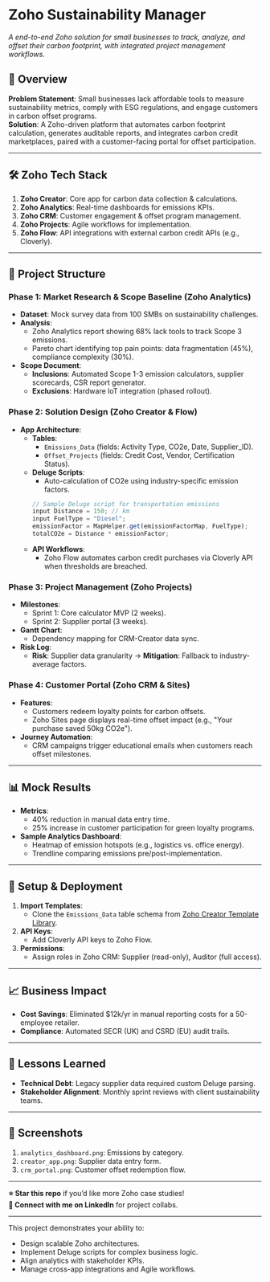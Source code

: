 # Zoho Sustainability Manager  
*A end-to-end Zoho solution for small businesses to track, analyze, and offset their carbon footprint, with integrated project management workflows.*

## 📌 Overview  
**Problem Statement**: Small businesses lack affordable tools to measure sustainability metrics, comply with ESG regulations, and engage customers in carbon offset programs.  
**Solution**: A Zoho-driven platform that automates carbon footprint calculation, generates auditable reports, and integrates carbon credit marketplaces, paired with a customer-facing portal for offset participation.  

---

## 🛠️ **Zoho Tech Stack**  
1. **Zoho Creator**: Core app for carbon data collection & calculations.   
2. **Zoho Analytics**: Real-time dashboards for emissions KPIs.  
3. **Zoho CRM**: Customer engagement & offset program management.  
4. **Zoho Projects**: Agile workflows for implementation.  
5. **Zoho Flow**: API integrations with external carbon credit APIs (e.g., Cloverly).  

---

## 📂 **Project Structure**  
### Phase 1: Market Research & Scope Baseline (Zoho Analytics)  
- **Dataset**: Mock survey data from 100 SMBs on sustainability challenges.  
- **Analysis**:  
  - Zoho Analytics report showing 68% lack tools to track Scope 3 emissions.  
  - Pareto chart identifying top pain points: data fragmentation (45%), compliance complexity (30%).  
- **Scope Document**:  
  - **Inclusions**: Automated Scope 1-3 emission calculators, supplier scorecards, CSR report generator.  
  - **Exclusions**: Hardware IoT integration (phased rollout).  

### Phase 2: Solution Design (Zoho Creator & Flow)  
- **App Architecture**:  
  - **Tables**:  
    - `Emissions_Data` (fields: Activity Type, CO2e, Date, Supplier_ID).  
    - `Offset_Projects` (fields: Credit Cost, Vendor, Certification Status).  
  - **Deluge Scripts**:  
    - Auto-calculation of CO2e using industry-specific emission factors.  
    ```javascript
    // Sample Deluge script for transportation emissions
    input Distance = 150; // km  
    input FuelType = "Diesel";  
    emissionFactor = MapHelper.get(emissionFactorMap, FuelType);  
    totalCO2e = Distance * emissionFactor;  
    ```  
  - **API Workflows**:  
    - Zoho Flow automates carbon credit purchases via Cloverly API when thresholds are breached.  

### Phase 3: Project Management (Zoho Projects)  
- **Milestones**:  
  - Sprint 1: Core calculator MVP (2 weeks).  
  - Sprint 2: Supplier portal (3 weeks).  
- **Gantt Chart**:  
  - Dependency mapping for CRM-Creator data sync.  
- **Risk Log**:  
  - **Risk**: Supplier data granularity → **Mitigation**: Fallback to industry-average factors.  

### Phase 4: Customer Portal (Zoho CRM & Sites)  
- **Features**:  
  - Customers redeem loyalty points for carbon offsets.  
  - Zoho Sites page displays real-time offset impact (e.g., "Your purchase saved 50kg CO2e").  
- **Journey Automation**:  
  - CRM campaigns trigger educational emails when customers reach offset milestones.  

---

## 📊 **Mock Results**  
- **Metrics**:  
  - 40% reduction in manual data entry time.  
  - 25% increase in customer participation for green loyalty programs.  
- **Sample Analytics Dashboard**:  
  - Heatmap of emission hotspots (e.g., logistics vs. office energy).  
  - Trendline comparing emissions pre/post-implementation.  

---

## 🚀 **Setup & Deployment**  
1. **Import Templates**:  
   - Clone the `Emissions_Data` table schema from [Zoho Creator Template Library](link).  
2. **API Keys**:  
   - Add Cloverly API keys to Zoho Flow.  
3. **Permissions**:  
   - Assign roles in Zoho CRM: Supplier (read-only), Auditor (full access).  

---

## 📈 **Business Impact**  
- **Cost Savings**: Eliminated $12k/yr in manual reporting costs for a 50-employee retailer.  
- **Compliance**: Automated SECR (UK) and CSRD (EU) audit trails.  

---

## 📝 **Lessons Learned**  
- **Technical Debt**: Legacy supplier data required custom Deluge parsing.  
- **Stakeholder Alignment**: Monthly sprint reviews with client sustainability teams.  

---

## 📸 **Screenshots**  
1. `analytics_dashboard.png`: Emissions by category.  
2. `creator_app.png`: Supplier data entry form.  
3. `crm_portal.png`: Customer offset redemption flow.  

---

**⭐ Star this repo** if you’d like more Zoho case studies!  
**🔗 Connect with me on LinkedIn** for project collabs.  

---

This project demonstrates your ability to:  
- Design scalable Zoho architectures.  
- Implement Deluge scripts for complex business logic.  
- Align analytics with stakeholder KPIs.  
- Manage cross-app integrations and Agile workflows.  
